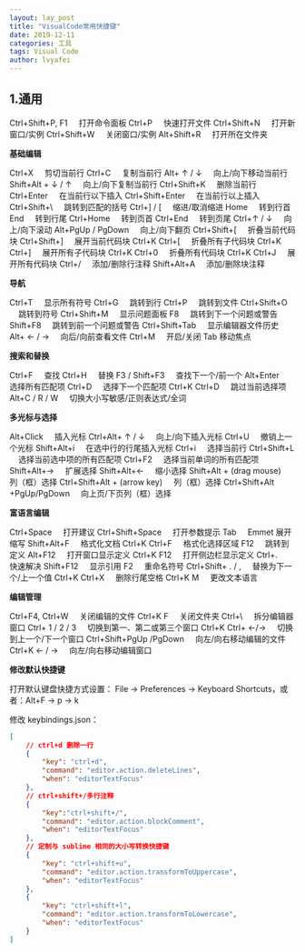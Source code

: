 ```yaml
---
layout: lay_post
title: "VisualCode常用快捷键"
date: 2019-12-11
categories: 工具
tags: Visual Code
author: lvyafei
---
```


## 1.通用

Ctrl+Shift+P, F1     打开命令面板
Ctrl+P     快速打开文件
Ctrl+Shift+N     打开新窗口/实例
Ctrl+Shift+W     关闭窗口/实例
Alt+Shift+R     打开所在文件夹
<!--more-->

**基础编辑**

Ctrl+X     剪切当前行
Ctrl+C     复制当前行
Alt+ ↑ / ↓     向上/向下移动当前行
Shift+Alt + ↓ / ↑     向上/向下复制当前行
Ctrl+Shift+K     删除当前行
Ctrl+Enter     在当前行以下插入
Ctrl+Shift+Enter     在当前行以上插入
Ctrl+Shift+\     跳转到匹配的括号
Ctrl+] / [     缩进/取消缩进
Home     转到行首
End     转到行尾
Ctrl+Home     转到页首
Ctrl+End     转到页尾
Ctrl+↑ / ↓     向上/向下滚动
Alt+PgUp / PgDown     向上/向下翻页
Ctrl+Shift+[     折叠当前代码块
Ctrl+Shift+]     展开当前代码块
Ctrl+K Ctrl+[     折叠所有子代码块
Ctrl+K Ctrl+]     展开所有子代码块
Ctrl+K Ctrl+0     折叠所有代码块
Ctrl+K Ctrl+J     展开所有代码块
Ctrl+/     添加/删除行注释
Shift+Alt+A     添加/删除块注释

**导航**

Ctrl+T     显示所有符号
Ctrl+G     跳转到行
Ctrl+P     跳转到文件
Ctrl+Shift+O     跳转到符号
Ctrl+Shift+M     显示问题面板
F8     跳转到下一个问题或警告
Shift+F8     跳转到前一个问题或警告
Ctrl+Shift+Tab     显示编辑器文件历史
Alt+ ← / →     向后/向前查看文件
Ctrl+M     开启/关闭 Tab 移动焦点

**搜索和替换**

Ctrl+F     查找
Ctrl+H     替换
F3 / Shift+F3     查找下一个/前一个
Alt+Enter     选择所有匹配项
Ctrl+D     选择下一个匹配项
Ctrl+K Ctrl+D     跳过当前选择项
Alt+C / R / W     切换大小写敏感/正则表达式/全词

**多光标与选择**

Alt+Click     插入光标
Ctrl+Alt+ ↑ / ↓     向上/向下插入光标
Ctrl+U     撤销上一个光标
Shift+Alt+i     在选中行的行尾插入光标
Ctrl+i     选择当前行
Ctrl+Shift+L     选择当前选中项的所有匹配项
Ctrl+F2     选择当前单词的所有匹配项
Shift+Alt+→     扩展选择
Shift+Alt+←     缩小选择
Shift+Alt + (drag mouse)     列（框）选择
Ctrl+Shift+Alt + (arrow key)     列（框）选择
Ctrl+Shift+Alt +PgUp/PgDown     向上页/下页列（框）选择

**富语言编辑**

Ctrl+Space     打开建议
Ctrl+Shift+Space     打开参数提示
Tab     Emmet 展开缩写
Shift+Alt+F     格式化文档
Ctrl+K Ctrl+F     格式化选择区域
F12     跳转到定义
Alt+F12     打开窗口显示定义
Ctrl+K F12     打开侧边栏显示定义
Ctrl+.     快速解决
Shift+F12     显示引用
F2     重命名符号
Ctrl+Shift+ . / ,     替换为下一个/上一个值
Ctrl+K Ctrl+X     删除行尾空格
Ctrl+K M     更改文本语言

**编辑管理**

Ctrl+F4, Ctrl+W     关闭编辑的文件
Ctrl+K F     关闭文件夹
Ctrl+\     拆分编辑器窗口
Ctrl+ 1 / 2 / 3     切换到第一、第二或第三个窗口
Ctrl+K Ctrl+ ←/→     切换到上一个/下一个窗口
Ctrl+Shift+PgUp /PgDown     向左/向右移动编辑的文件
Ctrl+K ← / →     向左/向右移动编辑窗口

**修改默认快捷键**

打开默认键盘快捷方式设置：
File -> Preferences -> Keyboard Shortcuts，或者：Alt+F -> p -> k

修改 keybindings.json：

```json
[
    // ctrl+d 删除一行
    {
        "key": "ctrl+d",
        "command": "editor.action.deleteLines",
        "when": "editorTextFocus"
    },
    // ctrl+shift+/多行注释
    {
        "key":"ctrl+shift+/",
        "command": "editor.action.blockComment",
        "when": "editorTextFocus"
    },
    // 定制与 sublime 相同的大小写转换快捷键
    {
        "key": "ctrl+shift+u",
        "command": "editor.action.transformToUppercase",
        "when": "editorTextFocus"
    },
    {
        "key": "ctrl+shift+l",
        "command": "editor.action.transformToLowercase",
        "when": "editorTextFocus"
    }
]
```